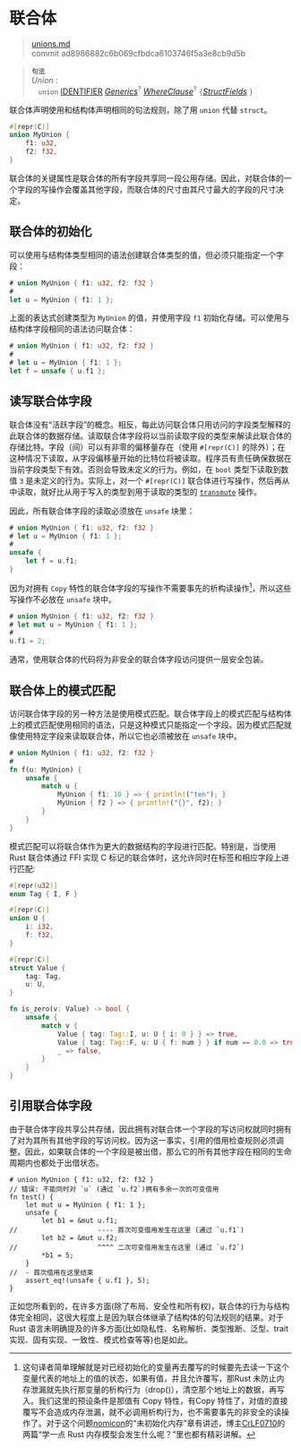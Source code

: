 # 联合体

>[unions.md](https://github.com/rust-lang/reference/blob/master/src/items/unions.md)\
>commit ad8986882c6b069cfbdca6103746f5a3e8cb9d5b

> **<sup>句法</sup>**\
> _Union_ :\
> &nbsp;&nbsp; `union` [IDENTIFIER]&nbsp;[_Generics_]<sup>?</sup> [_WhereClause_]<sup>?</sup>
>   `{`[_StructFields_] `}`

联合体声明使用和结构体声明相同的句法规则，除了用 `union` 代替 `struct`。

```rust
#[repr(C)]
union MyUnion {
    f1: u32,
    f2: f32,
}
```

联合体的关键属性是联合体的所有字段共享同一段公用存储。因此，对联合体的一个字段的写操作会覆盖其他字段，而联合体的尺寸由其尺寸最大的字段的尺寸决定。

## 联合体的初始化

可以使用与结构体类型相同的语法创建联合体类型的值，但必须只能指定一个字段：

```rust
# union MyUnion { f1: u32, f2: f32 }
#
let u = MyUnion { f1: 1 };
```

上面的表达式创建类型为 `MyUnion` 的值，并使用字段 `f1` 初始化存储。可以使用与结构体字段相同的语法访问联合体：

```rust
# union MyUnion { f1: u32, f2: f32 }
#
# let u = MyUnion { f1: 1 };
let f = unsafe { u.f1 };
```

## 读写联合体字段

联合体没有“活跃字段”的概念。相反，每此访问联合体只用访问的字段类型解释的此联合体的数据存储。读取联合体字段将以当前读取字段的类型来解读此联合体的存储比特。字段（间）可以有非零的偏移量存在（使用 `#[repr(C)]` 的除外）；在这种情况下读取，从字段偏移量开始的比特位将被读取。程序员有责任确保数据在当前字段类型下有效。否则会导致未定义的行为。例如，在 `bool` 类型下读取到数值 `3` 是未定义的行为。实际上，对一个 `#[repr(C)]` 联合体进行写操作，然后再从中读取，就好比从用于写入的类型到用于读取的类型的 [`transmute`] 操作。

因此，所有联合体字段的读取必须放在 `unsafe` 块里：

```rust
# union MyUnion { f1: u32, f2: f32 }
# let u = MyUnion { f1: 1 };
#
unsafe {
    let f = u.f1;
}
```

因为对拥有 `Copy` 特性的联合体字段的写操作不需要事先的析构读操作[^译者备注]，所以这些写操作不必放在 `unsafe` 块中。

```rust
# union MyUnion { f1: u32, f2: f32 }
# let mut u = MyUnion { f1: 1 };
#
u.f1 = 2;
```

通常，使用联合体的代码将为非安全的联合体字段访问提供一层安全包装。

## 联合体上的模式匹配

访问联合体字段的另一种方法是使用模式匹配。联合体字段上的模式匹配与结构体上的模式匹配使用相同的语法，只是这种模式只能指定一个字段。因为模式匹配就像使用特定字段来读取联合体，所以它也必须被放在 `unsafe` 块中。

```rust
# union MyUnion { f1: u32, f2: f32 }
#
fn f(u: MyUnion) {
    unsafe {
        match u {
            MyUnion { f1: 10 } => { println!("ten"); }
            MyUnion { f2 } => { println!("{}", f2); }
        }
    }
}
```

模式匹配可以将联合体作为更大的数据结构的字段进行匹配。特别是，当使用 Rust 联合体通过 FFI 实现 C 标记的联合体时，这允许同时在标签和相应字段上进行匹配:

```rust
#[repr(u32)]
enum Tag { I, F }

#[repr(C)]
union U {
    i: i32,
    f: f32,
}

#[repr(C)]
struct Value {
    tag: Tag,
    u: U,
}

fn is_zero(v: Value) -> bool {
    unsafe {
        match v {
            Value { tag: Tag::I, u: U { i: 0 } } => true,
            Value { tag: Tag::F, u: U { f: num } } if num == 0.0 => true,
            _ => false,
        }
    }
}
```

## 引用联合体字段

由于联合体字段共享公共存储，因此拥有对联合体一个字段的写访问权就同时拥有了对为其所有其他字段的写访问权。因为这一事实，引用的借用检查规则必须调整。因此，如果联合体的一个字段是被出借，那么它的所有其他字段在相同的生命周期内也都处于出借状态。

```rust,compile_fail
# union MyUnion { f1: u32, f2: f32 }
// 错误: 不能同时对 `u` (通过 `u.f2`)拥有多余一次的可变借用
fn test() {
    let mut u = MyUnion { f1: 1 };
    unsafe {
        let b1 = &mut u.f1;
//                    ---- 首次可变借用发生在这里 (通过 `u.f1`)
        let b2 = &mut u.f2;
//                    ^^^^ 二次可变借用发生在这里 (通过 `u.f2`)
        *b1 = 5;
    }
//  - 首次借用在这里结束
    assert_eq!(unsafe { u.f1 }, 5);
}
```

正如您所看到的，在许多方面(除了布局、安全性和所有权)，联合体的行为与结构体完全相同，这很大程度上是因为联合体继承了结构体的句法规则的结果。对于 Rust 语言未明确提及的许多方面(比如隐私性、名称解析、类型推断、泛型、trait 实现、固有实现、一致性、模式检查等等)也是如此。

[^译者备注]: 这句译者简单理解就是对已经初始化的变量再去覆写的时候要先去读一下这个变量代表的地址上的值的状态，如果有值，并且允许覆写，那Rust 未防止内存泄漏就先执行那变量的析构行为（drop()），清空那个地址上的数据，再写入。我们这里的预设条件是那值有 Copy 特性，有Copy 特性了，对值的直接覆写不会造成内存泄漏，就不必调用析构行为，也不需要事先的非安全的读操作了。对于这个问题[nomicon](https://learnku.com/docs/nomicon/2018)的“未初始化内存”章有讲述，博主[CrLF0710](https://www.zhihu.com/people/crlf0710)的两篇“学一点 Rust 内存模型会发生什么呢？”里也都有精彩讲解。

[IDENTIFIER]: ../identifiers.md
[_Generics_]: generics.md
[_WhereClause_]: generics.md#where-clauses
[_StructFields_]: structs.md
[`transmute`]: ../../std/mem/fn.transmute.html

